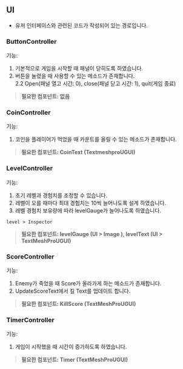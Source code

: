 ## UI
- 유저 인터페이스와 관련된 코드가 작성되어 있는 경로입니다.

### ButtonController
기능:
1. 기본적으로 게임을 시작할 때 패널이 닫히도록 하였습니다.
2. 버튼을 눌렸을 때 사용할 수 있는 메소드가 존재합니다.   
2.2 Open(패널 열고 시간: 0), close(패널 닫고 시간: 1), quit(게임 종료)

> **필요한 컴포넌트: 없음**

### CoinController
기능:
1. 코인을 플레이어가 먹었을 때 카운트를 올릴 수 있는 메소드가 존재합니다.

> **필요한 컴포넌트: CoinText (TextmeshproUGUI)**

### LevelController
기능:
1. 초기 레벨과 경험치를 조정할 수 있습니다.
2. 레벨이 오를 때마다 최대 경험치는 10씩 늘어나도록 설계 하였습니다.
3. 레벨 경험치 보유량에 따라 levelGauge가 늘어나도록 하였습니다.
```
level > Inspector

```

> **필요한 컴포넌트: levelGauge (UI > Image ), levelText (UI > TextMeshProUGUI)**

### ScoreController
기능:
1. Enemy가 죽었을 때 Score가 올라가게 하는 메소드가 존재합니다.
2. UpdateScoreText에서 킬 Text를 업데이트 합니다.

> **필요한 컴포넌트: KillScore (TextMeshProUGUI)**

### TimerController
기능:
1. 게임이 시작했을 때 시간이 증가하도록 하였습니다.

> **필요한 컴포넌트: Timer (TextMeshProUGUI)**